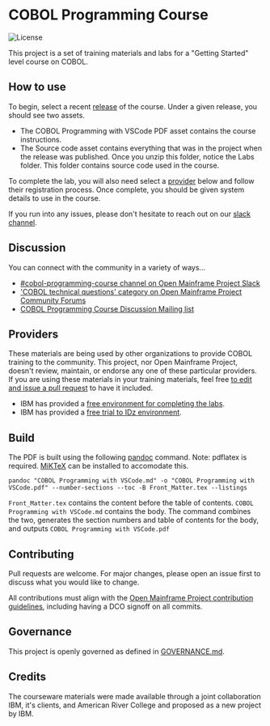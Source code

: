# COBOL Programming Course

![License](https://img.shields.io/github/license/OpenMainframeProject/cobol-programming-course)

This project is a set of training materials and labs for a "Getting Started" level course on COBOL.

## How to use

To begin, select a recent [release](https://github.com/openmainframeproject/cobol-programming-course/releases) of the course. Under a given release, you should see two assets.

- The COBOL Programming with VSCode PDF asset contains the course instructions.
- The Source code asset contains everything that was in the project when the release was published. Once you unzip this folder, notice the Labs folder. This folder contains source code used in the course.

To complete the lab, you will also need select a [provider](#providers) below and follow their registration process. Once complete, you should be given system details to use in the course.

If you run into any issues, please don't hesitate to reach out on our [slack channel](https://openmainframeproject.slack.com/archives/C011NE32Z1T).

## Discussion

You can connect with the community in a variety of ways...

- [#cobol-programming-course channel on Open Mainframe Project Slack](https://slack.openmainframeproject.org)
- ['COBOL technical questions' category on Open Mainframe Project Community Forums](https://community.openmainframeproject.org/c/cobol-technical-questions/16)
- [COBOL Programming Course Discussion Mailing list](https://lists.openmainframeproject.org/g/cobol-course-discussion)

## Providers

These materials are being used by other organizations to provide COBOL training to the community. This project, nor Open Mainframe Project, doesn't review, maintain, or endorse any one of these particular providers. If you are using these materials in your training materials, feel free [to edit and issue a pull request](https://github.com/openmainframeproject/cobol-programming-course/edit/governance-docs/README.md) to have it included.

- IBM has provided a [free environment for completing the labs](http://ibm.biz/cobollabs).
- IBM has provided a [free trial to IDz environment](https://developer.ibm.com/mainframe/products/ibm-z-open-development).

## Build

The PDF is built using the following [pandoc](https://pandoc.org/) command. Note: pdflatex is required. [MiKTeX](https://miktex.org/) can be installed to accomodate this. 

```
pandoc "COBOL Programming with VSCode.md" -o "COBOL Programming with VSCode.pdf" --number-sections --toc -B Front_Matter.tex --listings
```

`Front_Matter.tex` contains the content before the table of contents. `COBOL Programming with VSCode.md` contains the body. The command combines the two, generates the section numbers and table of contents for the body, and outputs `COBOL Programming with VSCode.pdf`

## Contributing

Pull requests are welcome. For major changes, please open an issue first to discuss what you would like to change.

All contributions must align with the [Open Mainframe Project contribution guidelines](https://github.com/openmainframeproject/tac/blob/master/process/contribution_guidelines.md), including having a DCO signoff on all commits.

## Governance

This project is openly governed as defined in [GOVERNANCE.md](GOVERNANCE.md).

## Credits

The courseware materials were made available through a joint collaboration IBM, it's clients, and American River College and proposed as a new project by IBM.
